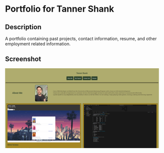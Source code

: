# Portfolio for Tanner Shank

## Description

A portfolio containing past projects, contact information, resume, and other employment related information.


## Screenshot
![Alt text](./assets/PortfolioSS.png)